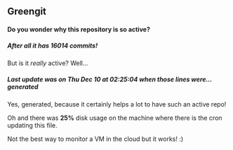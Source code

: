 ## Greengit

#### Do you wonder why this repository is so active?

##### After all it has 16014 commits!

But is it *really* active? Well...

##### Last update was on Thu Dec 10 at 02:25:04 when those lines were... generated

Yes, generated, because it certainly helps a lot to have such an active repo!

Oh and there was **25%** disk usage on the machine
where there is the cron updating this file.

Not the best way to monitor a VM in the cloud but it works! :)

